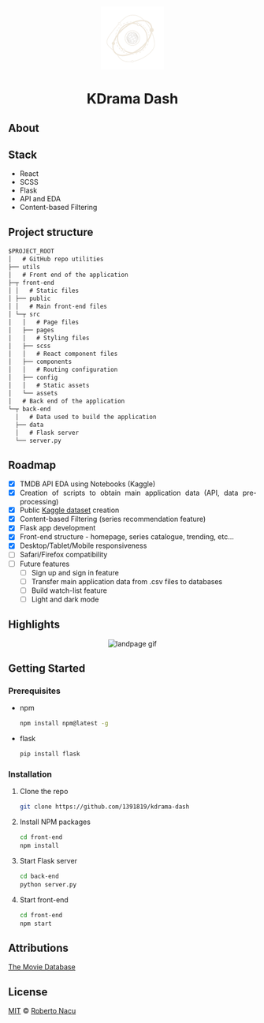 <div align="center">
  <img src="utils/logo-light-nobg.png" alt="logo" width="128"/>
  <h1>KDrama Dash</h1>

</div>

<div align="justify">

## About

## Stack

- React
- SCSS
- Flask
- API and EDA
- Content-based Filtering

## Project structure

```
$PROJECT_ROOT
│   # GitHub repo utilities
├── utils
│   # Front end of the application
├─┬ front-end
│ │   # Static files
│ ├── public
│ │   # Main front-end files
│ └─┬ src
│   │   # Page files
│   ├── pages
│   │   # Styling files
│   ├── scss
│   │   # React component files
│   ├── components
│   │   # Routing configuration
│   ├── config
│   │   # Static assets
│   └── assets
│   # Back end of the application
└─┬ back-end
  │   # Data used to build the application
  ├── data
  │   # Flask server
  └── server.py
```

## Roadmap

- [x] TMDB API EDA using Notebooks (Kaggle)
- [x] Creation of scripts to obtain main application data (API, data pre-processing)
- [x] Public [Kaggle dataset](https://www.kaggle.com/datasets/robertonacu/tmdb-kdramas-2022) creation
- [x] Content-based Filtering (series recommendation feature)
- [x] Flask app development 
- [x] Front-end structure - homepage, series catalogue, trending, etc...
- [x] Desktop/Tablet/Mobile responsiveness
- [ ] Safari/Firefox compatibility
- [ ] Future features  
  - [ ] Sign up and sign in feature
  - [ ] Transfer main application data from .csv files to databases
  - [ ] Build watch-list feature
  - [ ] Light and dark mode
## Highlights

<div align="center">
  <img src="utils/landpage.gif" alt="landpage gif"/>
</div>

## Getting Started

### Prerequisites

- npm
  ```sh
  npm install npm@latest -g
  ```
- flask
  ```py
  pip install flask
  ```

### Installation

1. Clone the repo
   ```sh
   git clone https://github.com/1391819/kdrama-dash
   ```
2. Install NPM packages
   ```sh
   cd front-end
   npm install
   ```
3. Start Flask server
   ```sh
   cd back-end
   python server.py
   ```
4. Start front-end
   ```sh
   cd front-end
   npm start
   ```

## Attributions

<a href="https://www.themoviedb.org/" title="TMDB">The Movie Database</a>

## License

[MIT](https://github.com/1391819/kdrama-dash/blob/main/License.txt) © [Roberto Nacu](https://github.com/1391819)

</div>
